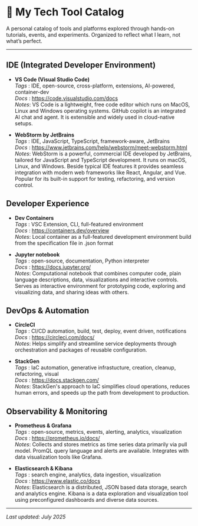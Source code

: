 # 🧭 My Tech Tool Catalog

A personal catalog of tools and platforms explored through hands-on tutorials, events, and experiments. Organized to reflect what I learn, not what’s perfect.

---
## IDE (Integrated Developer Environment)

- **VS Code (Visual Studio Code)**  
  _Tags_ : IDE, open-source, cross-platform, extensions, AI-powered, container-dev  
  _Docs_ : https://code.visualstudio.com/docs  
  _Notes_: VS Code is a lightweight, free code editor which runs on MacOS, Linux and Windows operating systems. GitHub copilot is an integrated AI chat and agent. It is extensible and widely used in cloud-native setups.

- **WebStorm by JetBrains**  
  _Tags_ : IDE, JavaScript, TypeScript, framework-aware, JetBrains  
  _Docs_ : https://www.jetbrains.com/help/webstorm/meet-webstorm.html  
  _Notes_: WebStorm is a powerful, commercial IDE developed by JetBrains, tailored for JavaScript and TypeScript development. It runs on macOS, Linux, and Windows. Beside typical IDE features it provides seamless integration with modern web frameworks like React, Angular, and Vue. Popular for its built-in support for testing, refactoring, and version control.  

## Developer Experience   

- **Dev Containers**  
  _Tags_ : VSC Extension, CLI, full-featured environment  
  _Docs_ : https://containers.dev/overview  
  _Notes_: Local container as a full-featured development environment build from the specification file in .json format

- **Jupyter notebook**  
  _Tags_ : open-source, documentation, Python interpreter  
  _Docs_ : https://docs.jupyter.org/  
  _Notes_: Computational notebook that combines computer code, plain language descriptions, data, visualizations and interactive controls. Serves as interactive environment for prototyping code, exploring and visualizing data, and sharing ideas with others.

## DevOps & Automation

- **CircleCI**  
  _Tags_ : CI/CD automation, build, test, deploy, event driven, notifications  
  _Docs_ : https://circleci.com/docs/    
  _Notes_: Helps simplify and streamline service deployments through orchestration and packages of reusable configuration.

- **StackGen**  
  _Tags_ : IaC automation, generative infrastucture, creation, cleanup, refactoring, visual  
  _Docs_ : https://docs.stackgen.com/     
  _Notes_: StackGen's approach to IaC simplifies cloud operations, reduces human errors, and speeds up the path from development to production.  

## Observability & Monitoring

- **Prometheus & Grafana**  
  _Tags_ : open-source, metrics, events, alerting, analytics, visualization  
  _Docs_ : https://prometheus.io/docs/  
  _Notes_: Collects and stores metrics as time series data primarily via pull model. PromQL query language and alerts are available. Integrates with data visualization tools like Grafana. 

- **Elasticsearch & Kibana**  
  _Tags_ : search engine, analytics, data ingestion, visualization  
  _Docs_ : https://www.elastic.co/docs    
  _Notes_: Elasticsearch is a distributed, JSON based data storage, search and analytics engine. Kibana is a data exploration and visualization tool using preconfigured dashboards and diverse data sources.   
  
      
---
_Last updated: July 2025_
